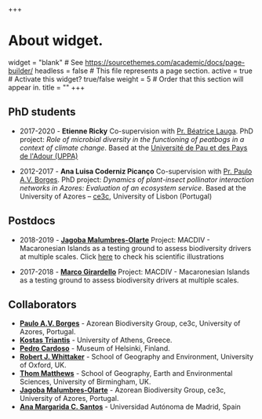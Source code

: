+++
# About widget.
widget = "blank"  # See https://sourcethemes.com/academic/docs/page-builder/
headless = false  # This file represents a page section.
active = true  # Activate this widget? true/false
weight = 5  # Order that this section will appear in.
title = ""
+++


## PhD students

* 2017-2020 - **Etienne Ricky** Co-supervision with [Pr. Béatrice Lauga](https://iprem.univ-pau.fr/fr/_plugins/mypage/mypage/content/lauga.html). PhD project: _Role of microbial diversity in the functioning of peatbogs in a context of climate change_. Based at the [Université  de Pau et des Pays de l'Adour (UPPA)](https://www.univ-pau.fr/)  

* 2012-2017 - **Ana Luisa Coderniz Picanço** Co-supervision with [Pr. Paulo A.V. Borges](https://ce3c.ciencias.ulisboa.pt/team/IBBC). PhD project: _Dynamics of plant-insect pollinator interaction networks in Azores: Evaluation of an ecosystem service_. Based at the University of Azores – [ce3c]("https://ce3c.ciencias.ulisboa.pt/index.php"), University of Lisbon (Portugal)

## Postdocs

* 2018-2019 - [**Jagoba Malumbres-Olarte**](https://ce3c.ciencias.ulisboa.pt//member/jagoba) Project: MACDIV - Macaronesian Islands as a testing ground to assess biodiversity drivers at multiple scales. Click [here](https://www.behance.net/jmalumbresolarte) to check his scientific illustrations 

* 2017-2018 - [**Marco Girardello**](https://scholar.google.com/citations?user=yFZMqqkAAAAJ&hl=en) Project: MACDIV - Macaronesian Islands as a testing ground to assess biodiversity drivers at multiple scales. 

## Collaborators

* [**Paulo A.V. Borges**](https://ce3c.ciencias.ulisboa.pt/member/paulo-a-v-borges) - Azorean Biodiversity Group, ce3c, University of Azores, Portugal.
* [**Kostas Triantis**](https://kostastriantis.wordpress.com) - University of Athens, Greece.
* [**Pedro Cardoso**](http://biodiversityresearch.org) - Museum of Helsinki, Finland.
* [**Robert J. Whittaker**](https://www.geog.ox.ac.uk/staff/rwhittaker.html) - School of Geography and Environment, University of Oxford, UK.
* [**Thom Matthews**](https://www.birmingham.ac.uk/staff/profiles/gees/matthews-tom.aspx) - School of Geography, Earth and Environmental Sciences, University of Birmingham, UK.
* [**Jagoba Malumbres-Olarte**](https://ce3c.ciencias.ulisboa.pt//member/jagoba) - Azorean Biodiversity Group, ce3c, University of Azores, Portugal.
* [**Ana Margarida C. Santos**](https://guidasanto1.wixsite.com/guida) -  Universidad Autónoma de Madrid, Spain







